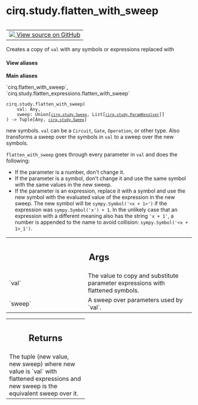 <div itemscope itemtype="http://developers.google.com/ReferenceObject">
<meta itemprop="name" content="cirq.study.flatten_with_sweep" />
<meta itemprop="path" content="Stable" />
</div>

# cirq.study.flatten_with_sweep

<!-- Insert buttons and diff -->

<table class="tfo-notebook-buttons tfo-api" align="left">

<td>
  <a target="_blank" href="https://github.com/quantumlib/cirq/tree/master/cirq/study/flatten_expressions.py">
    <img src="https://www.tensorflow.org/images/GitHub-Mark-32px.png" />
    View source on GitHub
  </a>
</td>
</table>



Creates a copy of `val` with any symbols or expressions replaced with

<section class="expandable">
  <h4 class="showalways">View aliases</h4>
  <p>
<b>Main aliases</b>
<p>`cirq.flatten_with_sweep`, `cirq.study.flatten_expressions.flatten_with_sweep`</p>
</p>
</section>

<pre class="devsite-click-to-copy prettyprint lang-py tfo-signature-link">
<code>cirq.study.flatten_with_sweep(
    val: Any,
    sweep: Union[<a href="../../cirq/study/Sweep.md"><code>cirq.study.Sweep</code></a>, List[<a href="../../cirq/study/ParamResolver.md"><code>cirq.study.ParamResolver</code></a>]]
) -> Tuple[Any, <a href="../../cirq/study/Sweep.md"><code>cirq.study.Sweep</code></a>]
</code></pre>



<!-- Placeholder for "Used in" -->
new symbols.  `val` can be a `Circuit`, `Gate`, `Operation`, or other
type.  Also transforms a sweep over the symbols in `val` to a sweep over the
new symbols.

`flatten_with_sweep` goes through every parameter in `val` and does the
following:
- If the parameter is a number, don't change it.
- If the parameter is a symbol, don't change it and use the same symbol with
    the same values in the new sweep.
- If the parameter is an expression, replace it with a symbol and use the
    new symbol with the evaluated value of the expression in the new sweep.
    The new symbol will be `sympy.Symbol('<x + 1>')` if the expression was
    `sympy.Symbol('x') + 1`.  In the unlikely case that an expression with a
    different meaning also has the string `'x + 1'`, a number is appended to
    the name to avoid collision: `sympy.Symbol('<x + 1>_1')`.

<!-- Tabular view -->
 <table class="responsive fixed orange">
<colgroup><col width="214px"><col></colgroup>
<tr><th colspan="2"><h2 class="add-link">Args</h2></th></tr>

<tr>
<td>
`val`
</td>
<td>
The value to copy and substitute parameter expressions with
flattened symbols.
</td>
</tr><tr>
<td>
`sweep`
</td>
<td>
A sweep over parameters used by `val`.
</td>
</tr>
</table>



<!-- Tabular view -->
 <table class="responsive fixed orange">
<colgroup><col width="214px"><col></colgroup>
<tr><th colspan="2"><h2 class="add-link">Returns</h2></th></tr>
<tr class="alt">
<td colspan="2">
The tuple (new value, new sweep) where new value is `val` with flattened
expressions and new sweep is the equivalent sweep over it.
</td>
</tr>

</table>

